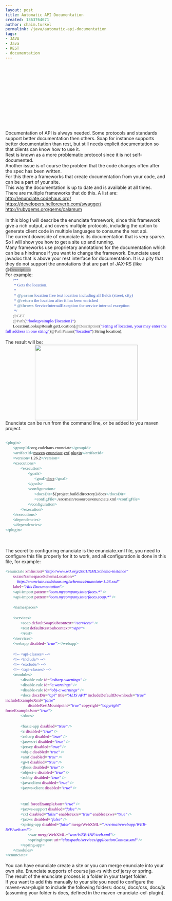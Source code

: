 ```yaml
---
layout: post
title: Automatic API Documentation
created: 1363764671
author: chaim.turkel
permalink: /java/automatic-api-documentation
tags:
- JAVA
- Java
- REST
- documentation
---
```

<!-- Include required JS files --><script type="text/javascript" src="js/shCore.js"></script><!--    At least one brush, here we choose JS. You need to include a brush for every     language you want to highlight--><script type="text/javascript" src="css/shBrushJScript.js"></script><!-- Include *at least* the core style and default theme -->
<p>&nbsp;</p>
<p>&nbsp;</p>
<p>&nbsp;</p>
<p>
	<link href="css/shCore.css" rel="stylesheet" type="text/css" />
</p>
<p>&nbsp;</p>
<p>&nbsp;</p>
<p>&nbsp;</p>
<p>
	<link href="css/shThemeDefault.css" rel="stylesheet" type="text/css" />
</p>
<br />
<div class="MsoNormal">
	Documentation of API is always needed. Some protocols and standards support better documentation then others. Soap for instance supports better documentation than rest, but still needs explicit documentation so that clients can know how to use it.<o:p></o:p></div>
<div class="MsoNormal">
	Rest is known as a more problematic protocol since it is not self-documented.<o:p></o:p></div>
<div class="MsoNormal">
	Another issue is of course the problem that the code changes often after the spec has been written.<o:p></o:p></div>
<div class="MsoNormal">
	For this there a frameworks that create documentation from your code, and can be a part of your site.<o:p></o:p></div>
<div class="MsoNormal">
	This way the documentation is up to date and is available at all times.<o:p></o:p></div>
<div class="MsoNormal">
	There are multiple frameworks that do this. A list are:<o:p></o:p></div>
<div class="MsoNormal">
	<a href="http://enunciate.codehaus.org/">http://enunciate.codehaus.org/</a><o:p></o:p></div>
<div class="MsoNormal">
	<a href="https://developers.helloreverb.com/swagger/">https://developers.helloreverb.com/swagger/</a><o:p></o:p></div>
<div class="MsoNormal">
	<a href="http://rubygems.org/gems/calamum">http://rubygems.org/gems/calamum</a><o:p></o:p></div>
<div class="MsoNormal">
	&nbsp;</div>
<div class="MsoNormal">
	In this blog I will describe the enunciate framework, since this framework give a rich output, and covers multiple protocols, including the option to generate client code in multiple languages to consume the rest api.<o:p></o:p></div>
<div class="MsoNormal">
	The current downside of enunciate is its documentation that is very sparse. So I will show you how to get a site up and running.<o:p></o:p></div>
<div class="MsoNormal">
	Many frameworks use proprietary annotations for the documentation which can be a hindrance if you want to change the framework. Enunciate used javadoc that is above your rest interface for documentation. It is a pity that they do not support the annotations that are part of JAX-RS (like @<span style="background: silver; color: rgb(100, 100, 100); line-height: 107%; font-family: Consolas; font-size: 10pt; mso-highlight: silver;">Description</span><span style="color: rgb(100, 100, 100); line-height: 107%; font-family: Consolas; font-size: 10pt;">)</span><o:p></o:p></div>
<div class="MsoNormal">
	For example:<o:p></o:p></div>
<div class="MsoNormal" style="margin-bottom: 0pt;">
	<span style="font-family: Consolas; font-size: 10pt;">&nbsp;&nbsp;&nbsp;&nbsp;&nbsp;&nbsp; </span><span style="color: rgb(63, 95, 191); font-family: Consolas; font-size: 10pt;">/**</span><span style="font-family: Consolas; font-size: 10pt;"><o:p></o:p></span></div>
<div class="MsoNormal" style="margin-bottom: 0pt;">
	<span style="color: rgb(63, 95, 191); font-family: Consolas; font-size: 10pt;">&nbsp;&nbsp;&nbsp;&nbsp;&nbsp;&nbsp; &nbsp;* Gets the location.</span><span style="font-family: Consolas; font-size: 10pt;"><o:p></o:p></span></div>
<div class="MsoNormal" style="margin-bottom: 0pt;">
	<span style="color: rgb(63, 95, 191); font-family: Consolas; font-size: 10pt;">&nbsp;&nbsp;&nbsp;&nbsp;&nbsp;&nbsp; &nbsp;*</span><span style="font-family: Consolas; font-size: 10pt;"><o:p></o:p></span></div>
<div class="MsoNormal" style="margin-bottom: 0pt;">
	<span style="color: rgb(63, 95, 191); font-family: Consolas; font-size: 10pt;">&nbsp;&nbsp;&nbsp;&nbsp;&nbsp;&nbsp; &nbsp;* </span><b><span style="color: rgb(127, 159, 191); font-family: Consolas; font-size: 10pt;">@param</span></b><span style="color: rgb(63, 95, 191); font-family: Consolas; font-size: 10pt;"> location free text location including all fields (street, city)</span><span style="font-family: Consolas; font-size: 10pt;"><o:p></o:p></span></div>
<div class="MsoNormal" style="margin-bottom: 0pt;">
	<span style="color: rgb(63, 95, 191); font-family: Consolas; font-size: 10pt;">&nbsp;&nbsp;&nbsp;&nbsp;&nbsp;&nbsp; &nbsp;* </span><b><span style="color: rgb(127, 159, 191); font-family: Consolas; font-size: 10pt;">@return</span></b><span style="color: rgb(63, 95, 191); font-family: Consolas; font-size: 10pt;"> the location after it has been enriched </span><span style="font-family: Consolas; font-size: 10pt;"><o:p></o:p></span></div>
<div class="MsoNormal" style="margin-bottom: 0pt;">
	<span style="color: rgb(63, 95, 191); font-family: Consolas; font-size: 10pt;">&nbsp;&nbsp;&nbsp;&nbsp;&nbsp;&nbsp; &nbsp;* </span><b><span style="color: rgb(127, 159, 191); font-family: Consolas; font-size: 10pt;">@throws</span></b><span style="color: rgb(63, 95, 191); font-family: Consolas; font-size: 10pt;"> ServiceInternalException the service internal exception</span><span style="font-family: Consolas; font-size: 10pt;"><o:p></o:p></span></div>
<div class="MsoNormal" style="margin-bottom: 0pt;">
	<span style="color: rgb(63, 95, 191); font-family: Consolas; font-size: 10pt;">&nbsp;&nbsp;&nbsp;&nbsp;&nbsp;&nbsp; &nbsp;*/</span><span style="font-family: Consolas; font-size: 10pt;"><o:p></o:p></span></div>
<div class="MsoNormal" style="margin-bottom: 0pt;">
	<span style="font-family: Consolas; font-size: 10pt;">&nbsp;&nbsp;&nbsp;&nbsp;&nbsp;&nbsp; </span><span style="color: rgb(100, 100, 100); font-family: Consolas; font-size: 10pt;">@GET</span><span style="font-family: Consolas; font-size: 10pt;"><o:p></o:p></span></div>
<div class="MsoNormal" style="margin-bottom: 0pt;">
	<span style="font-family: Consolas; font-size: 10pt;">&nbsp;&nbsp;&nbsp;&nbsp;&nbsp;&nbsp; </span><span style="color: rgb(100, 100, 100); font-family: Consolas; font-size: 10pt;">@Path</span><span style="font-family: Consolas; font-size: 10pt;">(</span><span style="color: rgb(42, 0, 255); font-family: Consolas; font-size: 10pt;">&quot;/lookup/simple/{location}&quot;</span><span style="font-family: Consolas; font-size: 10pt;">)</span><span style="font-family: Consolas; font-size: 10pt;"><o:p></o:p></span></div>
<div class="MsoNormal" style="margin-bottom: 0pt;">
	<span style="font-family: Consolas; font-size: 10pt;">&nbsp;&nbsp;&nbsp;&nbsp;&nbsp;&nbsp; LocationLookupResult getLocation(</span><span style="color: rgb(100, 100, 100); font-family: Consolas; font-size: 10pt;">@Description</span><span style="font-family: Consolas; font-size: 10pt;">(</span><span style="color: rgb(42, 0, 255); font-family: Consolas; font-size: 10pt;">&quot;String of location, your may enter the full address in one string&quot;</span><span style="font-family: Consolas; font-size: 10pt;">)</span><span style="color: rgb(100, 100, 100); font-family: Consolas; font-size: 10pt;">@PathParam</span><span style="font-family: Consolas; font-size: 10pt;">(</span><span style="color: rgb(42, 0, 255); font-family: Consolas; font-size: 10pt;">&quot;location&quot;</span><span style="font-family: Consolas; font-size: 10pt;">) String location);</span><span style="font-family: Consolas; font-size: 10pt;"><o:p></o:p></span></div>
<div class="MsoNormal">
	&nbsp;</div>
<div class="MsoNormal">
	The result will be:<o:p></o:p></div>
<div class="separator" style="text-align: center; clear: both;">
	<a href="http://4.bp.blogspot.com/-UUpA3l4hzaY/UUlimACrtTI/AAAAAAAAFMU/RVQATJGE5ak/s1600/output.png" imageanchor="1" style="margin-right: 1em; margin-left: 1em;"><img border="0" height="235" src="http://4.bp.blogspot.com/-UUpA3l4hzaY/UUlimACrtTI/AAAAAAAAFMU/RVQATJGE5ak/s320/output.png" width="320" /></a></div>
<div class="MsoNormal">
	<!--[if gte vml 1]><v:shapetype
 id="_x0000_t75" coordsize="21600,21600" o:spt="75" o:preferrelative="t"
 path="m@4@5l@4@11@9@11@9@5xe" filled="f" stroked="f">
 <v:stroke joinstyle="miter"/>
 <v:formulas>
  <v:f eqn="if lineDrawn pixelLineWidth 0"/>
  <v:f eqn="sum @0 1 0"/>
  <v:f eqn="sum 0 0 @1"/>
  <v:f eqn="prod @2 1 2"/>
  <v:f eqn="prod @3 21600 pixelWidth"/>
  <v:f eqn="prod @3 21600 pixelHeight"/>
  <v:f eqn="sum @0 0 1"/>
  <v:f eqn="prod @6 1 2"/>
  <v:f eqn="prod @7 21600 pixelWidth"/>
  <v:f eqn="sum @8 21600 0"/>
  <v:f eqn="prod @7 21600 pixelHeight"/>
  <v:f eqn="sum @10 21600 0"/>
 </v:formulas>
 <v:path o:extrusionok="f" gradientshapeok="t" o:connecttype="rect"/>
 <o:lock v:ext="edit" aspectratio="t"/>
</v:shapetype><v:shape id="Picture_x0020_1" o:spid="_x0000_i1025" type="#_x0000_t75"
 style='width:366pt;height:300.75pt;visibility:visible;mso-wrap-style:square'>
 <v:imagedata src="file:///C:\Users\CHAIMT~1\AppData\Local\Temp\msohtmlclip1\01\clip_image001.png"
  o:title=""/>
</v:shape><![endif]--><!--[if !vml]--><!--[endif]--><o:p></o:p></div>
<div class="MsoNormal">
	Enunciate can be run from the command line, or be added to you maven project.<o:p></o:p></div>
<pre class="brush: js">
</pre>
<div class="MsoNormal" style="margin-bottom: 0pt;">
	<span style="color: teal; font-family: Consolas; font-size: 10pt;">&lt;</span><span style="color: rgb(63, 127, 127); font-family: Consolas; font-size: 10pt;">plugin</span><span style="color: teal; font-family: Consolas; font-size: 10pt;">&gt;</span><span style="font-family: Consolas; font-size: 10pt;"><o:p></o:p></span></div>
<div class="MsoNormal" style="margin-bottom: 0pt;">
	<span style="font-family: Consolas; font-size: 10pt;">&nbsp;&nbsp;&nbsp;&nbsp;&nbsp;&nbsp; </span><span style="color: teal; font-family: Consolas; font-size: 10pt;">&lt;</span><span style="color: rgb(63, 127, 127); font-family: Consolas; font-size: 10pt;">groupId</span><span style="color: teal; font-family: Consolas; font-size: 10pt;">&gt;</span><span style="font-family: Consolas; font-size: 10pt;">org.codehaus.enunciate</span><span style="color: teal; font-family: Consolas; font-size: 10pt;">&lt;/</span><span style="color: rgb(63, 127, 127); font-family: Consolas; font-size: 10pt;">groupId</span><span style="color: teal; font-family: Consolas; font-size: 10pt;">&gt;</span><span style="font-family: Consolas; font-size: 10pt;"><o:p></o:p></span></div>
<div class="MsoNormal" style="margin-bottom: 0pt;">
	<span style="font-family: Consolas; font-size: 10pt;">&nbsp;&nbsp;&nbsp;&nbsp;&nbsp;&nbsp; </span><span style="color: teal; font-family: Consolas; font-size: 10pt;">&lt;</span><span style="color: rgb(63, 127, 127); font-family: Consolas; font-size: 10pt;">artifactId</span><span style="color: teal; font-family: Consolas; font-size: 10pt;">&gt;</span><u><span style="font-family: Consolas; font-size: 10pt;">maven</span></u><span style="font-family: Consolas; font-size: 10pt;">-<u>enunciate</u>-<u>cxf</u>-<u>plugin</u></span><span style="color: teal; font-family: Consolas; font-size: 10pt;">&lt;/</span><span style="color: rgb(63, 127, 127); font-family: Consolas; font-size: 10pt;">artifactId</span><span style="color: teal; font-family: Consolas; font-size: 10pt;">&gt;</span><span style="font-family: Consolas; font-size: 10pt;"><o:p></o:p></span></div>
<div class="MsoNormal" style="margin-bottom: 0pt;">
	<span style="font-family: Consolas; font-size: 10pt;">&nbsp;&nbsp;&nbsp;&nbsp;&nbsp;&nbsp; </span><span style="color: teal; font-family: Consolas; font-size: 10pt;">&lt;</span><span style="color: rgb(63, 127, 127); font-family: Consolas; font-size: 10pt;">version</span><span style="color: teal; font-family: Consolas; font-size: 10pt;">&gt;</span><span style="font-family: Consolas; font-size: 10pt;">1.26.2</span><span style="color: teal; font-family: Consolas; font-size: 10pt;">&lt;/</span><span style="color: rgb(63, 127, 127); font-family: Consolas; font-size: 10pt;">version</span><span style="color: teal; font-family: Consolas; font-size: 10pt;">&gt;</span><span style="font-family: Consolas; font-size: 10pt;"><o:p></o:p></span></div>
<div class="MsoNormal" style="margin-bottom: 0pt;">
	<span style="font-family: Consolas; font-size: 10pt;">&nbsp;&nbsp;&nbsp;&nbsp;&nbsp;&nbsp; </span><span style="color: teal; font-family: Consolas; font-size: 10pt;">&lt;</span><span style="color: rgb(63, 127, 127); font-family: Consolas; font-size: 10pt;">executions</span><span style="color: teal; font-family: Consolas; font-size: 10pt;">&gt;</span><span style="font-family: Consolas; font-size: 10pt;"><o:p></o:p></span></div>
<div class="MsoNormal" style="margin-bottom: 0pt;">
	<span style="font-family: Consolas; font-size: 10pt;">&nbsp;&nbsp;&nbsp;&nbsp;&nbsp;&nbsp;&nbsp;&nbsp;&nbsp;&nbsp;&nbsp;&nbsp;&nbsp; </span><span style="color: teal; font-family: Consolas; font-size: 10pt;">&lt;</span><span style="color: rgb(63, 127, 127); font-family: Consolas; font-size: 10pt;">execution</span><span style="color: teal; font-family: Consolas; font-size: 10pt;">&gt;</span><span style="font-family: Consolas; font-size: 10pt;"><o:p></o:p></span></div>
<div class="MsoNormal" style="margin-bottom: 0pt;">
	<span style="font-family: Consolas; font-size: 10pt;">&nbsp;&nbsp;&nbsp;&nbsp;&nbsp;&nbsp;&nbsp;&nbsp;&nbsp;&nbsp;&nbsp;&nbsp;&nbsp;&nbsp;&nbsp;&nbsp;&nbsp;&nbsp;&nbsp;&nbsp; </span><span style="color: teal; font-family: Consolas; font-size: 10pt;">&lt;</span><span style="color: rgb(63, 127, 127); font-family: Consolas; font-size: 10pt;">goals</span><span style="color: teal; font-family: Consolas; font-size: 10pt;">&gt;</span><span style="font-family: Consolas; font-size: 10pt;"><o:p></o:p></span></div>
<div class="MsoNormal" style="margin-bottom: 0pt;">
	<span style="font-family: Consolas; font-size: 10pt;">&nbsp;&nbsp;&nbsp;&nbsp;&nbsp;&nbsp;&nbsp;&nbsp;&nbsp;&nbsp;&nbsp;&nbsp;&nbsp;&nbsp;&nbsp;&nbsp;&nbsp;&nbsp;&nbsp;&nbsp;&nbsp;&nbsp;&nbsp;&nbsp;&nbsp;&nbsp; </span><span style="color: teal; font-family: Consolas; font-size: 10pt;">&lt;</span><span style="color: rgb(63, 127, 127); font-family: Consolas; font-size: 10pt;">goal</span><span style="color: teal; font-family: Consolas; font-size: 10pt;">&gt;</span><u><span style="font-family: Consolas; font-size: 10pt;">docs</span></u><span style="color: teal; font-family: Consolas; font-size: 10pt;">&lt;/</span><span style="color: rgb(63, 127, 127); font-family: Consolas; font-size: 10pt;">goal</span><span style="color: teal; font-family: Consolas; font-size: 10pt;">&gt;</span><span style="font-family: Consolas; font-size: 10pt;"><o:p></o:p></span></div>
<div class="MsoNormal" style="margin-bottom: 0pt;">
	<span style="font-family: Consolas; font-size: 10pt;">&nbsp;&nbsp;&nbsp;&nbsp;&nbsp;&nbsp;&nbsp;&nbsp;&nbsp;&nbsp;&nbsp;&nbsp;&nbsp;&nbsp;&nbsp;&nbsp;&nbsp;&nbsp;&nbsp;&nbsp; </span><span style="color: teal; font-family: Consolas; font-size: 10pt;">&lt;/</span><span style="color: rgb(63, 127, 127); font-family: Consolas; font-size: 10pt;">goals</span><span style="color: teal; font-family: Consolas; font-size: 10pt;">&gt;</span><span style="font-family: Consolas; font-size: 10pt;"><o:p></o:p></span></div>
<div class="MsoNormal" style="margin-bottom: 0pt;">
	<span style="font-family: Consolas; font-size: 10pt;">&nbsp;&nbsp;&nbsp;&nbsp;&nbsp;&nbsp;&nbsp;&nbsp;&nbsp;&nbsp;&nbsp;&nbsp;&nbsp;&nbsp;&nbsp;&nbsp;&nbsp;&nbsp;&nbsp;&nbsp; </span><span style="color: teal; font-family: Consolas; font-size: 10pt;">&lt;</span><span style="color: rgb(63, 127, 127); font-family: Consolas; font-size: 10pt;">configuration</span><span style="color: teal; font-family: Consolas; font-size: 10pt;">&gt;</span><span style="font-family: Consolas; font-size: 10pt;"><o:p></o:p></span></div>
<div class="MsoNormal" style="margin-bottom: 0pt;">
	<span style="font-family: Consolas; font-size: 10pt;">&nbsp;&nbsp;&nbsp;&nbsp;&nbsp;&nbsp;&nbsp;&nbsp;&nbsp;&nbsp;&nbsp;&nbsp;&nbsp;&nbsp;&nbsp;&nbsp;&nbsp;&nbsp;&nbsp;&nbsp;&nbsp;&nbsp;&nbsp;&nbsp;&nbsp;&nbsp; </span><span style="color: teal; font-family: Consolas; font-size: 10pt;">&lt;</span><span style="color: rgb(63, 127, 127); font-family: Consolas; font-size: 10pt;">docsDir</span><span style="color: teal; font-family: Consolas; font-size: 10pt;">&gt;</span><span style="font-family: Consolas; font-size: 10pt;">${project.build.directory}/docs</span><span style="color: teal; font-family: Consolas; font-size: 10pt;">&lt;/</span><span style="color: rgb(63, 127, 127); font-family: Consolas; font-size: 10pt;">docsDir</span><span style="color: teal; font-family: Consolas; font-size: 10pt;">&gt;</span><span style="font-family: Consolas; font-size: 10pt;"><o:p></o:p></span></div>
<div class="MsoNormal" style="margin-bottom: 0pt;">
	<span style="font-family: Consolas; font-size: 10pt;">&nbsp;&nbsp;&nbsp;&nbsp;&nbsp;&nbsp;&nbsp;&nbsp;&nbsp;&nbsp;&nbsp;&nbsp;&nbsp;&nbsp;&nbsp;&nbsp;&nbsp;&nbsp;&nbsp;&nbsp;&nbsp;&nbsp;&nbsp;&nbsp;&nbsp;&nbsp; </span><span style="color: teal; font-family: Consolas; font-size: 10pt;">&lt;</span><span style="color: rgb(63, 127, 127); font-family: Consolas; font-size: 10pt;">configFile</span><span style="color: teal; font-family: Consolas; font-size: 10pt;">&gt;</span><span style="font-family: Consolas; font-size: 10pt;">./src/main/resources/enunciate.xml</span><span style="color: teal; font-family: Consolas; font-size: 10pt;">&lt;/</span><span style="color: rgb(63, 127, 127); font-family: Consolas; font-size: 10pt;">configFile</span><span style="color: teal; font-family: Consolas; font-size: 10pt;">&gt;</span><span style="font-family: Consolas; font-size: 10pt;"><o:p></o:p></span></div>
<div class="MsoNormal" style="margin-bottom: 0pt;">
	<span style="font-family: Consolas; font-size: 10pt;">&nbsp;&nbsp;&nbsp;&nbsp;&nbsp;&nbsp;&nbsp;&nbsp;&nbsp;&nbsp;&nbsp;&nbsp;&nbsp;&nbsp;&nbsp;&nbsp;&nbsp;&nbsp;&nbsp;&nbsp; </span><span style="color: teal; font-family: Consolas; font-size: 10pt;">&lt;/</span><span style="color: rgb(63, 127, 127); font-family: Consolas; font-size: 10pt;">configuration</span><span style="color: teal; font-family: Consolas; font-size: 10pt;">&gt;</span><span style="font-family: Consolas; font-size: 10pt;"><o:p></o:p></span></div>
<div class="MsoNormal" style="margin-bottom: 0pt;">
	<span style="font-family: Consolas; font-size: 10pt;">&nbsp;&nbsp;&nbsp;&nbsp;&nbsp;&nbsp;&nbsp;&nbsp;&nbsp;&nbsp;&nbsp;&nbsp;&nbsp; </span><span style="color: teal; font-family: Consolas; font-size: 10pt;">&lt;/</span><span style="color: rgb(63, 127, 127); font-family: Consolas; font-size: 10pt;">execution</span><span style="color: teal; font-family: Consolas; font-size: 10pt;">&gt;</span><span style="font-family: Consolas; font-size: 10pt;"><o:p></o:p></span></div>
<div class="MsoNormal" style="margin-bottom: 0pt;">
	<span style="font-family: Consolas; font-size: 10pt;">&nbsp;&nbsp;&nbsp;&nbsp;&nbsp;&nbsp; </span><span style="color: teal; font-family: Consolas; font-size: 10pt;">&lt;/</span><span style="color: rgb(63, 127, 127); font-family: Consolas; font-size: 10pt;">executions</span><span style="color: teal; font-family: Consolas; font-size: 10pt;">&gt;</span><span style="font-family: Consolas; font-size: 10pt;"><o:p></o:p></span></div>
<div class="MsoNormal" style="margin-bottom: 0pt;">
	<span style="font-family: Consolas; font-size: 10pt;">&nbsp;&nbsp;&nbsp;&nbsp;&nbsp;&nbsp; </span><span style="color: teal; font-family: Consolas; font-size: 10pt;">&lt;</span><span style="color: rgb(63, 127, 127); font-family: Consolas; font-size: 10pt;">dependencies</span><span style="color: teal; font-family: Consolas; font-size: 10pt;">&gt;</span><span style="font-family: Consolas; font-size: 10pt;"><o:p></o:p></span></div>
<div class="MsoNormal" style="margin-bottom: 0pt;">
	<span style="font-family: Consolas; font-size: 10pt;">&nbsp;&nbsp;&nbsp;&nbsp;&nbsp;&nbsp; </span><span style="color: teal; font-family: Consolas; font-size: 10pt;">&lt;/</span><span style="color: rgb(63, 127, 127); font-family: Consolas; font-size: 10pt;">dependencies</span><span style="color: teal; font-family: Consolas; font-size: 10pt;">&gt;</span><span style="font-family: Consolas; font-size: 10pt;"><o:p></o:p></span></div>
<div class="MsoNormal" style="margin-bottom: 0pt;">
	<span style="color: teal; font-family: Consolas; font-size: 10pt;">&lt;/</span><span style="color: rgb(63, 127, 127); font-family: Consolas; font-size: 10pt;">plugin</span><span style="color: teal; font-family: Consolas; font-size: 10pt;">&gt;</span><span style="font-family: Consolas; font-size: 10pt;"><o:p></o:p></span></div>
<div class="MsoNormal">
	&nbsp;</div>
<div class="MsoNormal">
	&nbsp;</div>
<p>The secret to configuring enunciate is the enunciate.xml file, you need to configure this file properly for it to work, and all configuration is done in this file, for example:<o:p></o:p></p>
<div class="MsoNormal" style="margin-bottom: 0pt;">
	<span style="color: teal; font-family: Consolas; font-size: 10pt;">&lt;</span><span style="color: rgb(63, 127, 127); font-family: Consolas; font-size: 10pt;">enunciate</span><span style="font-family: Consolas; font-size: 10pt;"> <span style="color: rgb(127, 0, 127);">xmlns:xsi</span>=<i><span style="color: rgb(42, 0, 255);">&quot;http://www.w3.org/2001/XMLSchema-instance&quot;</span></i><o:p></o:p></span></div>
<div class="MsoNormal" style="margin-bottom: 0pt;">
	<span style="font-family: Consolas; font-size: 10pt;">&nbsp;&nbsp;&nbsp;&nbsp;&nbsp;&nbsp; <span style="color: rgb(127, 0, 127);">xsi:noNamespaceSchemaLocation</span>=<i><span style="color: rgb(42, 0, 255);">&quot;</span></i><o:p></o:p></span></div>
<div class="MsoNormal" style="margin-bottom: 0pt;">
	<i><span style="color: rgb(42, 0, 255); font-family: Consolas; font-size: 10pt;">&nbsp;&nbsp;&nbsp;&nbsp;&nbsp;&nbsp;&nbsp;&nbsp;&nbsp;&nbsp; http://enunciate.codehaus.org/schemas/enunciate-1.26.xsd&quot;</span></i><span style="font-family: Consolas; font-size: 10pt;"><o:p></o:p></span></div>
<div class="MsoNormal" style="margin-bottom: 0pt;">
	<span style="font-family: Consolas; font-size: 10pt;">&nbsp;&nbsp;&nbsp;&nbsp;&nbsp;&nbsp; <span style="color: rgb(127, 0, 127);">label</span>=<i><span style="color: rgb(42, 0, 255);">&quot;Alis Documentation&quot;</span></i><span style="color: teal;">&gt;</span><o:p></o:p></span></div>
<div class="MsoNormal" style="margin-bottom: 0pt;">
	<span style="font-family: Consolas; font-size: 10pt;">&nbsp;&nbsp;&nbsp;&nbsp;&nbsp;&nbsp; </span><span style="color: teal; font-family: Consolas; font-size: 10pt;">&lt;</span><span style="color: rgb(63, 127, 127); font-family: Consolas; font-size: 10pt;">api-import</span><span style="font-family: Consolas; font-size: 10pt;"> <span style="color: rgb(127, 0, 127);">pattern</span>=<i><span style="color: rgb(42, 0, 255);">&quot;com.mycompany.interfaces.*&quot;</span></i> <span style="color: teal;">/&gt;</span><o:p></o:p></span></div>
<div class="MsoNormal" style="margin-bottom: 0pt;">
	<span style="font-family: Consolas; font-size: 10pt;">&nbsp;&nbsp;&nbsp;&nbsp;&nbsp;&nbsp; </span><span style="color: teal; font-family: Consolas; font-size: 10pt;">&lt;</span><span style="color: rgb(63, 127, 127); font-family: Consolas; font-size: 10pt;">api-import</span><span style="font-family: Consolas; font-size: 10pt;"> <span style="color: rgb(127, 0, 127);">pattern</span>=<i><span style="color: rgb(42, 0, 255);">&quot;com.mycompany.interfaces.soap.*&quot;</span></i> <span style="color: teal;">/&gt;</span><o:p></o:p></span></div>
<div class="MsoNormal" style="margin-bottom: 0pt;">
	<span style="font-family: Consolas; font-size: 10pt;">&nbsp;&nbsp;&nbsp;&nbsp;&nbsp;&nbsp; </span><span style="font-family: Consolas; font-size: 10pt;"><o:p></o:p></span></div>
<div class="MsoNormal" style="margin-bottom: 0pt;">
	<span style="font-family: Consolas; font-size: 10pt;">&nbsp;&nbsp;&nbsp;&nbsp;&nbsp;&nbsp; </span><span style="color: teal; font-family: Consolas; font-size: 10pt;">&lt;</span><span style="color: rgb(63, 127, 127); font-family: Consolas; font-size: 10pt;">namespaces</span><span style="color: teal; font-family: Consolas; font-size: 10pt;">&gt;</span><span style="font-family: Consolas; font-size: 10pt;"><o:p></o:p></span></div>
<div class="MsoNormal" style="margin-bottom: 0pt;">
	&nbsp;</div>
<div class="MsoNormal" style="margin-bottom: 0pt;">
	<span style="font-family: Consolas; font-size: 10pt;">&nbsp;&nbsp;&nbsp;&nbsp;&nbsp;&nbsp; </span><span style="color: teal; font-family: Consolas; font-size: 10pt;">&lt;</span><span style="color: rgb(63, 127, 127); font-family: Consolas; font-size: 10pt;">services</span><span style="color: teal; font-family: Consolas; font-size: 10pt;">&gt;</span><span style="font-family: Consolas; font-size: 10pt;"><o:p></o:p></span></div>
<div class="MsoNormal" style="margin-bottom: 0pt;">
	<span style="font-family: Consolas; font-size: 10pt;">&nbsp;&nbsp;&nbsp;&nbsp;&nbsp;&nbsp;&nbsp;&nbsp;&nbsp;&nbsp;&nbsp;&nbsp;&nbsp; </span><span style="color: teal; font-family: Consolas; font-size: 10pt;">&lt;</span><span style="color: rgb(63, 127, 127); font-family: Consolas; font-size: 10pt;">soap</span><span style="font-family: Consolas; font-size: 10pt;"> <span style="color: rgb(127, 0, 127);">defaultSoapSubcontext</span>=<i><span style="color: rgb(42, 0, 255);">&quot;/services/&quot;</span></i> <span style="color: teal;">/&gt;</span><o:p></o:p></span></div>
<div class="MsoNormal" style="margin-bottom: 0pt;">
	<span style="font-family: Consolas; font-size: 10pt;">&nbsp;&nbsp;&nbsp;&nbsp;&nbsp;&nbsp;&nbsp;&nbsp;&nbsp;&nbsp;&nbsp;&nbsp;&nbsp; </span><span style="color: teal; font-family: Consolas; font-size: 10pt;">&lt;</span><span style="color: rgb(63, 127, 127); font-family: Consolas; font-size: 10pt;">rest</span><span style="font-family: Consolas; font-size: 10pt;"> <span style="color: rgb(127, 0, 127);">defaultRestSubcontext</span>=<i><span style="color: rgb(42, 0, 255);">&quot;/api/&quot;</span></i><span style="color: teal;">&gt;</span><o:p></o:p></span></div>
<div class="MsoNormal" style="margin-bottom: 0pt;">
	<span style="font-family: Consolas; font-size: 10pt;">&nbsp;&nbsp;&nbsp;&nbsp;&nbsp;&nbsp;&nbsp;&nbsp;&nbsp;&nbsp;&nbsp;&nbsp;&nbsp; </span><span style="color: teal; font-family: Consolas; font-size: 10pt;">&lt;/</span><span style="color: rgb(63, 127, 127); font-family: Consolas; font-size: 10pt;">rest</span><span style="color: teal; font-family: Consolas; font-size: 10pt;">&gt;</span><span style="font-family: Consolas; font-size: 10pt;"><o:p></o:p></span></div>
<div class="MsoNormal" style="margin-bottom: 0pt;">
	<span style="font-family: Consolas; font-size: 10pt;">&nbsp;&nbsp;&nbsp;&nbsp;&nbsp;&nbsp; </span><span style="color: teal; font-family: Consolas; font-size: 10pt;">&lt;/</span><span style="color: rgb(63, 127, 127); font-family: Consolas; font-size: 10pt;">services</span><span style="color: teal; font-family: Consolas; font-size: 10pt;">&gt;</span><span style="font-family: Consolas; font-size: 10pt;"><o:p></o:p></span></div>
<div class="MsoNormal" style="margin-bottom: 0pt;">
	<span style="font-family: Consolas; font-size: 10pt;">&nbsp;&nbsp;&nbsp;&nbsp;&nbsp;&nbsp; </span><span style="color: teal; font-family: Consolas; font-size: 10pt;">&lt;</span><span style="color: rgb(63, 127, 127); font-family: Consolas; font-size: 10pt;">webapp</span><span style="font-family: Consolas; font-size: 10pt;"> <span style="color: rgb(127, 0, 127);">disabled</span>=<i><span style="color: rgb(42, 0, 255);">&quot;true&quot;</span></i><span style="color: teal;">&gt;&lt;/</span><span style="color: rgb(63, 127, 127);">webapp</span><span style="color: teal;">&gt;</span><o:p></o:p></span></div>
<div class="MsoNormal" style="margin-bottom: 0pt;">
	&nbsp;</div>
<div class="MsoNormal" style="margin-bottom: 0pt;">
	<span style="font-family: Consolas; font-size: 10pt;">&nbsp;&nbsp;&nbsp;&nbsp;&nbsp;&nbsp; </span><span style="color: rgb(63, 95, 191); font-family: Consolas; font-size: 10pt;">&lt;!-- &lt;api-classes&gt; --&gt;</span><span style="font-family: Consolas; font-size: 10pt;"><o:p></o:p></span></div>
<div class="MsoNormal" style="margin-bottom: 0pt;">
	<span style="font-family: Consolas; font-size: 10pt;">&nbsp;&nbsp;&nbsp;&nbsp;&nbsp;&nbsp; </span><span style="color: rgb(63, 95, 191); font-family: Consolas; font-size: 10pt;">&lt;!-- &lt;include/&gt; --&gt;</span><span style="font-family: Consolas; font-size: 10pt;"><o:p></o:p></span></div>
<div class="MsoNormal" style="margin-bottom: 0pt;">
	<span style="font-family: Consolas; font-size: 10pt;">&nbsp;&nbsp;&nbsp;&nbsp;&nbsp;&nbsp; </span><span style="color: rgb(63, 95, 191); font-family: Consolas; font-size: 10pt;">&lt;!-- &lt;exclude/&gt; --&gt;</span><span style="font-family: Consolas; font-size: 10pt;"><o:p></o:p></span></div>
<div class="MsoNormal" style="margin-bottom: 0pt;">
	<span style="font-family: Consolas; font-size: 10pt;">&nbsp;&nbsp;&nbsp;&nbsp;&nbsp;&nbsp; </span><span style="color: rgb(63, 95, 191); font-family: Consolas; font-size: 10pt;">&lt;!-- &lt;/api-classes&gt; --&gt;</span><span style="font-family: Consolas; font-size: 10pt;"><o:p></o:p></span></div>
<div class="MsoNormal" style="margin-bottom: 0pt;">
	<span style="font-family: Consolas; font-size: 10pt;">&nbsp;&nbsp;&nbsp;&nbsp;&nbsp;&nbsp; </span><span style="color: teal; font-family: Consolas; font-size: 10pt;">&lt;</span><span style="color: rgb(63, 127, 127); font-family: Consolas; font-size: 10pt;">modules</span><span style="color: teal; font-family: Consolas; font-size: 10pt;">&gt;</span><span style="font-family: Consolas; font-size: 10pt;"><o:p></o:p></span></div>
<div class="MsoNormal" style="margin-bottom: 0pt;">
	<span style="font-family: Consolas; font-size: 10pt;">&nbsp;&nbsp;&nbsp;&nbsp;&nbsp;&nbsp;&nbsp;&nbsp;&nbsp;&nbsp;&nbsp;&nbsp;&nbsp; </span><span style="color: teal; font-family: Consolas; font-size: 10pt;">&lt;</span><span style="color: rgb(63, 127, 127); font-family: Consolas; font-size: 10pt;">disable-rule</span><span style="font-family: Consolas; font-size: 10pt;"> <span style="color: rgb(127, 0, 127);">id</span>=<i><span style="color: rgb(42, 0, 255);">&quot;csharp.warnings&quot;</span></i> <span style="color: teal;">/&gt;</span><o:p></o:p></span></div>
<div class="MsoNormal" style="margin-bottom: 0pt;">
	<span style="font-family: Consolas; font-size: 10pt;">&nbsp;&nbsp;&nbsp;&nbsp;&nbsp;&nbsp;&nbsp;&nbsp;&nbsp;&nbsp;&nbsp;&nbsp;&nbsp; </span><span style="color: teal; font-family: Consolas; font-size: 10pt;">&lt;</span><span style="color: rgb(63, 127, 127); font-family: Consolas; font-size: 10pt;">disable-rule</span><span style="font-family: Consolas; font-size: 10pt;"> <span style="color: rgb(127, 0, 127);">id</span>=<i><span style="color: rgb(42, 0, 255);">&quot;c.warnings&quot;</span></i> <span style="color: teal;">/&gt;</span><o:p></o:p></span></div>
<div class="MsoNormal" style="margin-bottom: 0pt;">
	<span style="font-family: Consolas; font-size: 10pt;">&nbsp;&nbsp;&nbsp;&nbsp;&nbsp;&nbsp;&nbsp;&nbsp;&nbsp;&nbsp;&nbsp;&nbsp;&nbsp; </span><span style="color: teal; font-family: Consolas; font-size: 10pt;">&lt;</span><span style="color: rgb(63, 127, 127); font-family: Consolas; font-size: 10pt;">disable-rule</span><span style="font-family: Consolas; font-size: 10pt;"> <span style="color: rgb(127, 0, 127);">id</span>=<i><span style="color: rgb(42, 0, 255);">&quot;obj-c.warnings&quot;</span></i> <span style="color: teal;">/&gt;</span><o:p></o:p></span></div>
<div class="MsoNormal" style="margin-bottom: 0pt;">
	<span style="font-family: Consolas; font-size: 10pt;">&nbsp;&nbsp;&nbsp;&nbsp;&nbsp;&nbsp;&nbsp;&nbsp;&nbsp;&nbsp;&nbsp;&nbsp;&nbsp; </span><span style="color: teal; font-family: Consolas; font-size: 10pt;">&lt;</span><span style="color: rgb(63, 127, 127); font-family: Consolas; font-size: 10pt;">docs</span><span style="font-family: Consolas; font-size: 10pt;"> <span style="color: rgb(127, 0, 127);">docsDir</span>=<i><span style="color: rgb(42, 0, 255);">&quot;api&quot;</span></i> <span style="color: rgb(127, 0, 127);">title</span>=<i><span style="color: rgb(42, 0, 255);">&quot;ALIS API&quot;</span></i> <span style="color: rgb(127, 0, 127);">includeDefaultDownloads</span>=<i><span style="color: rgb(42, 0, 255);">&quot;true&quot;</span></i> <span style="color: rgb(127, 0, 127);">includeExampleXml</span>=<i><span style="color: rgb(42, 0, 255);">&quot;false&quot;</span></i><o:p></o:p></span></div>
<div class="MsoNormal" style="margin-bottom: 0pt;">
	<span style="font-family: Consolas; font-size: 10pt;">&nbsp;&nbsp;&nbsp;&nbsp;&nbsp;&nbsp;&nbsp;&nbsp;&nbsp;&nbsp;&nbsp;&nbsp;&nbsp;&nbsp;&nbsp;&nbsp;&nbsp;&nbsp;&nbsp;&nbsp; <span style="color: rgb(127, 0, 127);">disableRestMountpoint</span>=<i><span style="color: rgb(42, 0, 255);">&quot;true&quot;</span></i> <span style="color: rgb(127, 0, 127);">copyright</span>=<i><span style="color: rgb(42, 0, 255);">&quot;copyright&quot;</span></i> <span style="color: rgb(127, 0, 127);">forceExampleJson</span>=<i><span style="color: rgb(42, 0, 255);">&quot;true&quot;</span></i><span style="color: teal;">&gt;</span><o:p></o:p></span></div>
<div class="MsoNormal" style="margin-bottom: 0pt;">
	<span style="font-family: Consolas; font-size: 10pt;">&nbsp;&nbsp;&nbsp;&nbsp;&nbsp;&nbsp;&nbsp;&nbsp;&nbsp;&nbsp;&nbsp;&nbsp;&nbsp; </span><span style="color: teal; font-family: Consolas; font-size: 10pt;">&lt;/</span><span style="color: rgb(63, 127, 127); font-family: Consolas; font-size: 10pt;">docs</span><span style="color: teal; font-family: Consolas; font-size: 10pt;">&gt;</span><span style="font-family: Consolas; font-size: 10pt;"><o:p></o:p></span></div>
<div class="MsoNormal" style="margin-bottom: 0pt;">
	&nbsp;</div>
<div class="MsoNormal" style="margin-bottom: 0pt;">
	<span style="font-family: Consolas; font-size: 10pt;">&nbsp;&nbsp;&nbsp;&nbsp;&nbsp;&nbsp;&nbsp;&nbsp;&nbsp;&nbsp;&nbsp;&nbsp;&nbsp; </span><span style="color: teal; font-family: Consolas; font-size: 10pt;">&lt;</span><span style="color: rgb(63, 127, 127); font-family: Consolas; font-size: 10pt;">basic-app</span><span style="font-family: Consolas; font-size: 10pt;"> <span style="color: rgb(127, 0, 127);">disabled</span>=<i><span style="color: rgb(42, 0, 255);">&quot;true&quot;</span></i> <span style="color: teal;">/&gt;</span><o:p></o:p></span></div>
<div class="MsoNormal" style="margin-bottom: 0pt;">
	<span style="font-family: Consolas; font-size: 10pt;">&nbsp;&nbsp;&nbsp;&nbsp;&nbsp;&nbsp;&nbsp;&nbsp;&nbsp;&nbsp;&nbsp;&nbsp;&nbsp; </span><span style="color: teal; font-family: Consolas; font-size: 10pt;">&lt;</span><span style="color: rgb(63, 127, 127); font-family: Consolas; font-size: 10pt;">c</span><span style="font-family: Consolas; font-size: 10pt;"> <span style="color: rgb(127, 0, 127);">disabled</span>=<i><span style="color: rgb(42, 0, 255);">&quot;true&quot;</span></i> <span style="color: teal;">/&gt;</span><o:p></o:p></span></div>
<div class="MsoNormal" style="margin-bottom: 0pt;">
	<span style="font-family: Consolas; font-size: 10pt;">&nbsp;&nbsp;&nbsp;&nbsp;&nbsp;&nbsp;&nbsp;&nbsp;&nbsp;&nbsp;&nbsp;&nbsp;&nbsp; </span><span style="color: teal; font-family: Consolas; font-size: 10pt;">&lt;</span><span style="color: rgb(63, 127, 127); font-family: Consolas; font-size: 10pt;">csharp</span><span style="font-family: Consolas; font-size: 10pt;"> <span style="color: rgb(127, 0, 127);">disabled</span>=<i><span style="color: rgb(42, 0, 255);">&quot;true&quot;</span></i> <span style="color: teal;">/&gt;</span><o:p></o:p></span></div>
<div class="MsoNormal" style="margin-bottom: 0pt;">
	<span style="font-family: Consolas; font-size: 10pt;">&nbsp;&nbsp;&nbsp;&nbsp;&nbsp;&nbsp;&nbsp;&nbsp;&nbsp;&nbsp;&nbsp;&nbsp;&nbsp; </span><span style="color: teal; font-family: Consolas; font-size: 10pt;">&lt;</span><span style="color: rgb(63, 127, 127); font-family: Consolas; font-size: 10pt;">jaxws-ri</span><span style="font-family: Consolas; font-size: 10pt;"> <span style="color: rgb(127, 0, 127);">disabled</span>=<i><span style="color: rgb(42, 0, 255);">&quot;true&quot;</span></i> <span style="color: teal;">/&gt;</span><o:p></o:p></span></div>
<div class="MsoNormal" style="margin-bottom: 0pt;">
	<span style="font-family: Consolas; font-size: 10pt;">&nbsp;&nbsp;&nbsp;&nbsp;&nbsp;&nbsp;&nbsp;&nbsp;&nbsp;&nbsp;&nbsp;&nbsp;&nbsp; </span><span style="color: teal; font-family: Consolas; font-size: 10pt;">&lt;</span><span style="color: rgb(63, 127, 127); font-family: Consolas; font-size: 10pt;">jersey</span><span style="font-family: Consolas; font-size: 10pt;"> <span style="color: rgb(127, 0, 127);">disabled</span>=<i><span style="color: rgb(42, 0, 255);">&quot;true&quot;</span></i> <span style="color: teal;">/&gt;</span><o:p></o:p></span></div>
<div class="MsoNormal" style="margin-bottom: 0pt;">
	<span style="font-family: Consolas; font-size: 10pt;">&nbsp;&nbsp;&nbsp;&nbsp;&nbsp;&nbsp;&nbsp;&nbsp;&nbsp;&nbsp;&nbsp;&nbsp;&nbsp; </span><span style="color: teal; font-family: Consolas; font-size: 10pt;">&lt;</span><span style="color: rgb(63, 127, 127); font-family: Consolas; font-size: 10pt;">obj-c</span><span style="font-family: Consolas; font-size: 10pt;"> <span style="color: rgb(127, 0, 127);">disabled</span>=<i><span style="color: rgb(42, 0, 255);">&quot;true&quot;</span></i> <span style="color: teal;">/&gt;</span><o:p></o:p></span></div>
<div class="MsoNormal" style="margin-bottom: 0pt;">
	<span style="font-family: Consolas; font-size: 10pt;">&nbsp;&nbsp;&nbsp;&nbsp;&nbsp;&nbsp;&nbsp;&nbsp;&nbsp;&nbsp;&nbsp;&nbsp;&nbsp; </span><span style="color: teal; font-family: Consolas; font-size: 10pt;">&lt;</span><span style="color: rgb(63, 127, 127); font-family: Consolas; font-size: 10pt;">amf</span><span style="font-family: Consolas; font-size: 10pt;"> <span style="color: rgb(127, 0, 127);">disabled</span>=<i><span style="color: rgb(42, 0, 255);">&quot;true&quot;</span></i> <span style="color: teal;">/&gt;</span><o:p></o:p></span></div>
<div class="MsoNormal" style="margin-bottom: 0pt;">
	<span style="font-family: Consolas; font-size: 10pt;">&nbsp;&nbsp;&nbsp;&nbsp;&nbsp;&nbsp;&nbsp;&nbsp;&nbsp;&nbsp;&nbsp;&nbsp;&nbsp; </span><span style="color: teal; font-family: Consolas; font-size: 10pt;">&lt;</span><span style="color: rgb(63, 127, 127); font-family: Consolas; font-size: 10pt;">gwt</span><span style="font-family: Consolas; font-size: 10pt;"> <span style="color: rgb(127, 0, 127);">disabled</span>=<i><span style="color: rgb(42, 0, 255);">&quot;true&quot;</span></i> <span style="color: teal;">/&gt;</span><o:p></o:p></span></div>
<div class="MsoNormal" style="margin-bottom: 0pt;">
	<span style="font-family: Consolas; font-size: 10pt;">&nbsp;&nbsp;&nbsp;&nbsp;&nbsp;&nbsp;&nbsp;&nbsp;&nbsp;&nbsp;&nbsp;&nbsp;&nbsp; </span><span style="color: teal; font-family: Consolas; font-size: 10pt;">&lt;</span><span style="color: rgb(63, 127, 127); font-family: Consolas; font-size: 10pt;">jboss</span><span style="font-family: Consolas; font-size: 10pt;"> <span style="color: rgb(127, 0, 127);">disabled</span>=<i><span style="color: rgb(42, 0, 255);">&quot;true&quot;</span></i> <span style="color: teal;">/&gt;</span><o:p></o:p></span></div>
<div class="MsoNormal" style="margin-bottom: 0pt;">
	<span style="font-family: Consolas; font-size: 10pt;">&nbsp;&nbsp;&nbsp;&nbsp;&nbsp;&nbsp;&nbsp;&nbsp;&nbsp;&nbsp;&nbsp;&nbsp;&nbsp; </span><span style="color: teal; font-family: Consolas; font-size: 10pt;">&lt;</span><span style="color: rgb(63, 127, 127); font-family: Consolas; font-size: 10pt;">object-c</span><span style="font-family: Consolas; font-size: 10pt;"> <span style="color: rgb(127, 0, 127);">disabled</span>=<i><span style="color: rgb(42, 0, 255);">&quot;true&quot;</span></i> <span style="color: teal;">/&gt;</span><o:p></o:p></span></div>
<div class="MsoNormal" style="margin-bottom: 0pt;">
	<span style="font-family: Consolas; font-size: 10pt;">&nbsp;&nbsp;&nbsp;&nbsp;&nbsp;&nbsp;&nbsp;&nbsp;&nbsp;&nbsp;&nbsp;&nbsp;&nbsp; </span><span style="color: teal; font-family: Consolas; font-size: 10pt;">&lt;</span><span style="color: rgb(63, 127, 127); font-family: Consolas; font-size: 10pt;">rubby</span><span style="font-family: Consolas; font-size: 10pt;"> <span style="color: rgb(127, 0, 127);">disabled</span>=<i><span style="color: rgb(42, 0, 255);">&quot;true&quot;</span></i> <span style="color: teal;">/&gt;</span><o:p></o:p></span></div>
<div class="MsoNormal" style="margin-bottom: 0pt;">
	<span style="font-family: Consolas; font-size: 10pt;">&nbsp;&nbsp;&nbsp;&nbsp;&nbsp;&nbsp;&nbsp;&nbsp;&nbsp;&nbsp;&nbsp;&nbsp;&nbsp; </span><span style="color: teal; font-family: Consolas; font-size: 10pt;">&lt;</span><span style="color: rgb(63, 127, 127); font-family: Consolas; font-size: 10pt;">java-client</span><span style="font-family: Consolas; font-size: 10pt;"> <span style="color: rgb(127, 0, 127);">disabled</span>=<i><span style="color: rgb(42, 0, 255);">&quot;true&quot;</span></i> <span style="color: teal;">/&gt;</span><o:p></o:p></span></div>
<div class="MsoNormal" style="margin-bottom: 0pt;">
	<span style="font-family: Consolas; font-size: 10pt;">&nbsp;&nbsp;&nbsp;&nbsp;&nbsp;&nbsp;&nbsp;&nbsp;&nbsp;&nbsp;&nbsp;&nbsp;&nbsp; </span><span style="color: teal; font-family: Consolas; font-size: 10pt;">&lt;</span><span style="color: rgb(63, 127, 127); font-family: Consolas; font-size: 10pt;">jaxws-client</span><span style="font-family: Consolas; font-size: 10pt;"> <span style="color: rgb(127, 0, 127);">disabled</span>=<i><span style="color: rgb(42, 0, 255);">&quot;true&quot;</span></i> <span style="color: teal;">/&gt;</span><o:p></o:p></span></div>
<div class="MsoNormal" style="margin-bottom: 0pt;">
	&nbsp;</div>
<div class="MsoNormal" style="margin-bottom: 0pt;">
	&nbsp;</div>
<div class="MsoNormal" style="margin-bottom: 0pt;">
	<span style="font-family: Consolas; font-size: 10pt;">&nbsp;&nbsp;&nbsp;&nbsp;&nbsp;&nbsp;&nbsp;&nbsp;&nbsp;&nbsp;&nbsp;&nbsp;&nbsp; </span><span style="color: teal; font-family: Consolas; font-size: 10pt;">&lt;</span><span style="color: rgb(63, 127, 127); font-family: Consolas; font-size: 10pt;">xml</span><span style="font-family: Consolas; font-size: 10pt;"> <span style="color: rgb(127, 0, 127);">forceExampleJson</span>=<i><span style="color: rgb(42, 0, 255);">&quot;true&quot;</span></i> <span style="color: teal;">/&gt;</span><o:p></o:p></span></div>
<div class="MsoNormal" style="margin-bottom: 0pt;">
	<span style="font-family: Consolas; font-size: 10pt;">&nbsp;&nbsp;&nbsp;&nbsp;&nbsp;&nbsp;&nbsp;&nbsp;&nbsp;&nbsp;&nbsp;&nbsp;&nbsp; </span><span style="color: teal; font-family: Consolas; font-size: 10pt;">&lt;</span><span style="color: rgb(63, 127, 127); font-family: Consolas; font-size: 10pt;">jaxws-support</span><span style="font-family: Consolas; font-size: 10pt;"> <span style="color: rgb(127, 0, 127);">disabled</span>=<i><span style="color: rgb(42, 0, 255);">&quot;false&quot;</span></i> <span style="color: teal;">/&gt;</span><o:p></o:p></span></div>
<div class="MsoNormal" style="margin-bottom: 0pt;">
	<span style="font-family: Consolas; font-size: 10pt;">&nbsp;&nbsp;&nbsp;&nbsp;&nbsp;&nbsp;&nbsp;&nbsp;&nbsp;&nbsp;&nbsp;&nbsp;&nbsp; </span><span style="color: teal; font-family: Consolas; font-size: 10pt;">&lt;</span><span style="color: rgb(63, 127, 127); font-family: Consolas; font-size: 10pt;">cxf</span><span style="font-family: Consolas; font-size: 10pt;"> <span style="color: rgb(127, 0, 127);">disabled</span>=<i><span style="color: rgb(42, 0, 255);">&quot;false&quot;</span></i> <span style="color: rgb(127, 0, 127);">enableJaxrs</span>=<i><span style="color: rgb(42, 0, 255);">&quot;true&quot;</span></i> <span style="color: rgb(127, 0, 127);">enableJaxws</span>=<i><span style="color: rgb(42, 0, 255);">&quot;true&quot;</span></i> <span style="color: teal;">/&gt;</span><o:p></o:p></span></div>
<div class="MsoNormal" style="margin-bottom: 0pt;">
	<span style="font-family: Consolas; font-size: 10pt;">&nbsp;&nbsp;&nbsp;&nbsp;&nbsp;&nbsp;&nbsp;&nbsp;&nbsp;&nbsp;&nbsp;&nbsp;&nbsp; </span><span style="color: teal; font-family: Consolas; font-size: 10pt;">&lt;</span><span style="color: rgb(63, 127, 127); font-family: Consolas; font-size: 10pt;">jaxws</span><span style="font-family: Consolas; font-size: 10pt;"> <span style="color: rgb(127, 0, 127);">disabled</span>=<i><span style="color: rgb(42, 0, 255);">&quot;false&quot;</span></i> <span style="color: teal;">/&gt;</span><o:p></o:p></span></div>
<div class="MsoNormal" style="margin-bottom: 0pt;">
	<span style="font-family: Consolas; font-size: 10pt;">&nbsp;&nbsp;&nbsp;&nbsp;&nbsp;&nbsp;&nbsp;&nbsp;&nbsp;&nbsp;&nbsp;&nbsp;&nbsp; </span><span style="color: teal; font-family: Consolas; font-size: 10pt;">&lt;</span><span style="color: rgb(63, 127, 127); font-family: Consolas; font-size: 10pt;">spring-app</span><span style="font-family: Consolas; font-size: 10pt;"> <span style="color: rgb(127, 0, 127);">disabled</span>=<i><span style="color: rgb(42, 0, 255);">&quot;false&quot;</span></i> <span style="color: rgb(127, 0, 127);">mergeWebXML</span>=<i><span style="color: rgb(42, 0, 255);">&quot;./src/main/webapp/WEB-INF/web.xml&quot;</span></i><span style="color: teal;">&gt;</span><o:p></o:p></span></div>
<div class="MsoNormal" style="margin-bottom: 0pt;">
	<span style="font-family: Consolas; font-size: 10pt;">&nbsp;&nbsp;&nbsp;&nbsp;&nbsp;&nbsp;&nbsp;&nbsp;&nbsp;&nbsp;&nbsp;&nbsp;&nbsp;&nbsp;&nbsp;&nbsp;&nbsp;&nbsp;&nbsp;&nbsp; </span><span style="color: teal; font-family: Consolas; font-size: 10pt;">&lt;</span><span style="color: rgb(63, 127, 127); font-family: Consolas; font-size: 10pt;">war</span><span style="font-family: Consolas; font-size: 10pt;"> <span style="color: rgb(127, 0, 127);">mergeWebXML</span>=<i><span style="color: rgb(42, 0, 255);">&quot;war/WEB-INF/web.xml&quot;</span></i><span style="color: teal;">/&gt;</span><o:p></o:p></span></div>
<div class="MsoNormal" style="margin-bottom: 0pt;">
	<span style="font-family: Consolas; font-size: 10pt;">&nbsp;&nbsp;&nbsp;&nbsp;&nbsp;&nbsp;&nbsp;&nbsp;&nbsp;&nbsp;&nbsp;&nbsp;&nbsp;&nbsp;&nbsp;&nbsp;&nbsp;&nbsp;&nbsp;&nbsp; </span><span style="color: teal; font-family: Consolas; font-size: 10pt;">&lt;</span><span style="color: rgb(63, 127, 127); font-family: Consolas; font-size: 10pt;">springImport</span><span style="font-family: Consolas; font-size: 10pt;"> <span style="color: rgb(127, 0, 127);">uri</span>=<i><span style="color: rgb(42, 0, 255);">&quot;classpath:/servicesApplicationContext.xml&quot;</span></i> <span style="color: teal;">/&gt;</span><o:p></o:p></span></div>
<div class="MsoNormal" style="margin-bottom: 0pt;">
	<span style="font-family: Consolas; font-size: 10pt;">&nbsp;&nbsp;&nbsp;&nbsp;&nbsp;&nbsp;&nbsp;&nbsp;&nbsp;&nbsp;&nbsp;&nbsp;&nbsp; </span><span style="color: teal; font-family: Consolas; font-size: 10pt;">&lt;/</span><span style="color: rgb(63, 127, 127); font-family: Consolas; font-size: 10pt;">spring-app</span><span style="color: teal; font-family: Consolas; font-size: 10pt;">&gt;</span><span style="font-family: Consolas; font-size: 10pt;"><o:p></o:p></span></div>
<div class="MsoNormal" style="margin-bottom: 0pt;">
	<span style="font-family: Consolas; font-size: 10pt;">&nbsp;&nbsp;&nbsp;&nbsp;&nbsp;&nbsp; </span><span style="color: teal; font-family: Consolas; font-size: 10pt;">&lt;/</span><span style="color: rgb(63, 127, 127); font-family: Consolas; font-size: 10pt;">modules</span><span style="color: teal; font-family: Consolas; font-size: 10pt;">&gt;</span><span style="font-family: Consolas; font-size: 10pt;"><o:p></o:p></span></div>
<div class="MsoNormal">
	<span style="color: teal; line-height: 107%; font-family: Consolas; font-size: 10pt;">&lt;/</span><span style="color: rgb(63, 127, 127); line-height: 107%; font-family: Consolas; font-size: 10pt;">enunciate</span><span style="color: teal; line-height: 107%; font-family: Consolas; font-size: 10pt;">&gt;<o:p></o:p></span></div>
<div class="MsoNormal">
	&nbsp;</div>
<div class="MsoNormal">
	You can have enunciate create a site or you can merge enunciate into your own site. Enunciate supports of course jax-rs with cxf jersy or spring.<o:p></o:p></div>
<div class="MsoNormal">
	The result of the enunciate process is a folder in your target folder.<o:p></o:p></div>
<div class="MsoNormal">
	If you want to add this manually to your site you need to configure the maven-war-plugin to include the following folders: docs/, docs/css, docs/js (assuming your folder is docs, defined in the maven-enunciate-cxf-plugin).<o:p></o:p></div>
<script type="text/javascript">     SyntaxHighlighter.all()</script>
